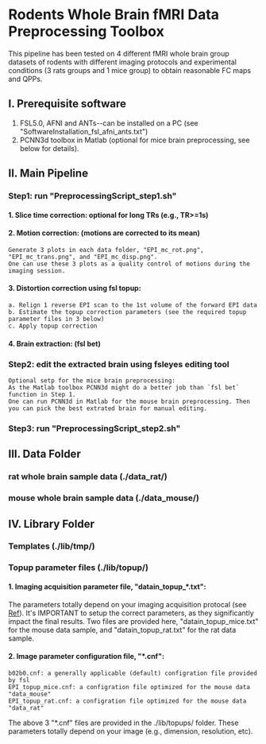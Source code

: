 # Rodents Whole Brain fMRI Data Preprocessing Toolbox
This pipeline has been tested on 4 different fMRI whole brain group datasets of rodents with different imaging protocols and experimental conditions (3 rats groups and 1 mice group) to obtain reasonable FC maps and QPPs.

## I. Prerequisite software
1. FSL5.0, AFNI and ANTs--can be installed on a PC (see "SoftwareInstallation_fsl_afni_ants.txt")
2. PCNN3d toolbox in Matlab (optional for mice brain preprocessing, see below for details). 

## II. Main Pipeline
### Step1: run "PreprocessingScript_step1.sh"
#### 1. Slice time correction: optional for long TRs (e.g., TR>=1s)
#### 2. Motion correction: (motions are corrected to its mean)
    Generate 3 plots in each data folder, "EPI_mc_rot.png", "EPI_mc_trans.png", and "EPI_mc_disp.png". 
    One can use these 3 plots as a quality control of motions during the imaging session.
#### 3. Distortion correction using fsl topup: 
    a. Relign 1 reverse EPI scan to the 1st volume of the forward EPI data 
    b. Estimate the topup correction parameters (see the required topup parameter files in 3 below) 
    c. Apply topup correction
#### 4. Brain extraction: (fsl bet)
### Step2: edit the extracted brain using fsleyes editing tool
    Optional setp for the mice brain preprocessing: 
    As the Matlab toolbox PCNN3d might do a better job than `fsl bet` function in Step 1. 
    One can run PCNN3d in Matlab for the mouse brain preprocessing. Then you can pick the best extrated brain for manual editing.
### Step3: run "PreprocessingScript_step2.sh"

## III. Data Folder 
### rat whole brain sample data (./data_rat/) 

### mouse whole brain sample data (./data_mouse/) 

## IV. Library Folder 
### Templates (./lib/tmp/)
### Topup parameter files (./lib/topup/)
#### 1. Imaging acquisition parameter file, "datain_topup_\*.txt":   
The parameters totally depend on your imaging acquisition protocal (see [Ref](https://fsl.fmrib.ox.ac.uk/fsl/fslwiki/topup/TopupUsersGuide#A--datain)). It's IMPORTANT to setup the correct parameters, as they significantly impact the final results. Two files are provided here, "datain_topup_mice.txt" for the mouse data sample, and "datain_topup_rat.txt" for the rat data sample.
#### 2. Image parameter configuration file, "\*.cnf": 
    b02b0.cnf: a generally applicable (default) configration file provided by fsl 
    EPI_topup_mice.cnf: a configration file optimized for the mouse data "data_mouse"
    EPI_topup_rat.cnf: a configration file optimized for the mouse data "data_rat"
The above 3 "\*.cnf" files are provided in the ./lib/topups/ folder. These parameters totally depend on your image (e.g., dimension, resolution, etc). 
  




